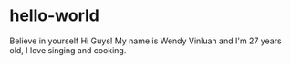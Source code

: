 # hello-world
Believe in yourself
Hi Guys!
 My name is Wendy Vinluan and I'm 27 years old, I love singing and cooking.
